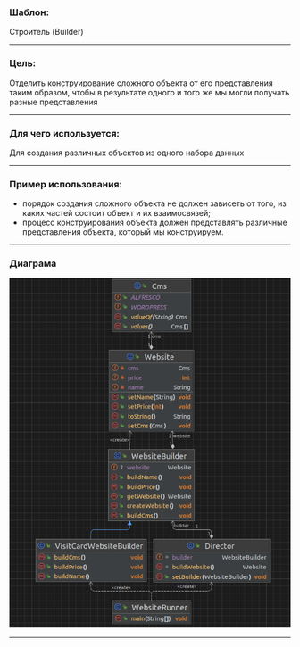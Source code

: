 ### Шаблон:

Строитель (Builder)

----------------------------------------------------------------------------------------------------------------------
### Цель:

Отделить конструирование сложного объекта от его представления таким образом, чтобы в результате
одного и того же мы могли получать разные представления

----------------------------------------------------------------------------------------------------------------------
### Для чего используется:

Для создания различных объектов из одного набора данных

----------------------------------------------------------------------------------------------------------------------
### Пример использования:

- порядок создания сложного объекта не должен зависеть от того, из каких частей состоит объект 
и их взаимосвязей;
- процесс конструирования объекта должен представлять различные представления объекта, который
мы конструируем.

----------------------------------------------------------------------------------------------------------------------
### Диаграма

![diagram.png](../../../diagrams/builder.png)

----------------------------------------------------------------------------------------------------------------------